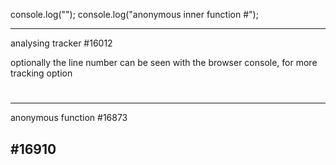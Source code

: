 console.log("");
console.log("anonymous inner function #");




------------------------------------------------------------
analysing tracker
#16012

optionally the line number can be seen with the browser console, for more tracking option

#

------------------------------------------------------------
anonymous function
#16873

#16910
------------------------------------------------------------




